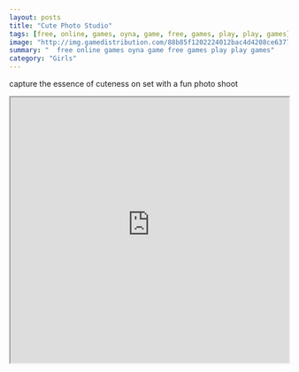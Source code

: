 ```yaml
---
layout: posts
title: "Cute Photo Studio"
tags: [free, online, games, oyna, game, free, games, play, play, games]
image: "http://img.gamedistribution.com/88b85f1202224012bac4d4208ce6377f.jpg"
summary: "  free online games oyna game free games play play games"
category: "Girls"
---
```


capture the essence of cuteness on set with a fun photo shoot

<iframe width="100%" height="480px;" src="http://flash.gamedistribution.com?game=88b85f1202224012bac4d4208ce6377f"></iframe>